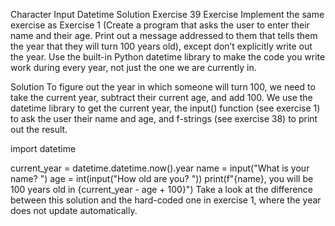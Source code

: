 Character Input Datetime Solution
Exercise 39
Exercise
Implement the same exercise as Exercise 1 (Create a program that asks the user to enter their name and their age. Print out a message addressed to them that tells them the year that they will turn 100 years old), except don’t explicitly write out the year. Use the built-in Python datetime library to make the code you write work during every year, not just the one we are currently in.

Solution
To figure out the year in which someone will turn 100, we need to take the current year, subtract their current age, and add 100. We use the datetime library to get the current year, the input() function (see exercise 1) to ask the user their name and age, and f-strings (see exercise 38) to print out the result.

import datetime

current_year = datetime.datetime.now().year
name = input("What is your name? ")
age = int(input("How old are you? "))
print(f"{name}, you will be 100 years old in {current_year - age + 100}")
Take a look at the difference between this solution and the hard-coded one in exercise 1, where the year does not update automatically.